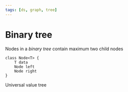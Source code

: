 ```yaml
---
tags: [ds, graph, tree]
---
```


# Binary tree

Nodes in a *binary tree* contain maximum two child nodes

```
class Node<T> {
	T data
	Node left
	Node right
}
```

Universal value tree
